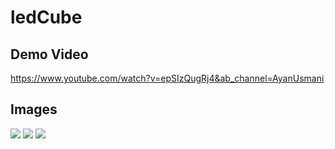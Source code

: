 # ledCube

## Demo Video
https://www.youtube.com/watch?v=epSIzQugRj4&ab_channel=AyanUsmani

## Images

<img src="./pic1.JPG">

<img src="./pic2.JPG">

<img src="./pic3.JPG">
